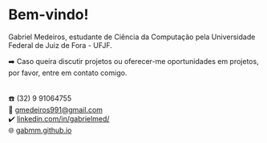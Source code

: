 # Bem-vindo!  

Gabriel Medeiros, estudante de Ciência da Computação pela Universidade Federal de Juiz de Fora - UFJF.

➡️ Caso queira discutir projetos ou oferecer-me oportunidades em projetos, por favor, entre em contato comigo.

######
☎️ (32) 9 91064755 <br>
📧 gmedeiros991@gmail.com <br>
✔️ <a href="https://www.linkedin.com/in/gabrielmed/">linkedin.com/in/gabrielmed/</a> <br>
🌐 <a href="https://gabmm.github.io/">gabmm.github.io</a>
